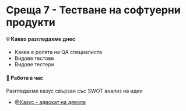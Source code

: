  # Среща 7 - Тестване на софтуерни продукти

#### 💡 Какво разгледахме днес
- Каква е ролята на QA специалиста
- Видове тестове
- Видове тестери

#### 🚀 Работа в час
Разгледахме казус свързан със SWOT анализ на идеи
- [@Казус - адвокат на дявола](./case/README.md)